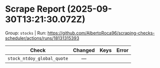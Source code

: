 # Scrape Report (2025-09-30T13:21:30.072Z)

Group: `stocks`  |  Run: https://github.com/AlbertoRoca96/scraping-checks-scheduler/actions/runs/18131315393

| Check | Changed | Keys | Error |
|---|:---:|:--|:--|
| `stock_ntdoy_global_quote` | — |  |  |
